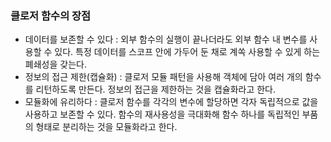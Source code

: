 ### 클로저 함수의 장점
- 데이터를 보존할 수 있다 : 외부 함수의 실행이 끝나더라도 외부 함수 내 변수를 사용할 수 있다. 특정 데이터를 스코프 안에 가두어 둔 채로 계쏙 사용할 수 있게 하는 폐쇄성을 갖는다.
- 정보의 접근 제한(캡슐화) : 클로저 모듈 패턴을 사용해 객체에 담아 여러 개의 함수를 리턴하도록 만든다. 정보의 접근을 제한하는 것을 캡슐화라고 한다.
- 모듈화에 유리하다 : 클로저 함수를 각각의 변수에 할당하면 각자 독립적으로 값을 사용하고 보존할 수 있다. 함수의 재사용성을 극대화해 함수 하나를 독립적인 부품의 형태로 분리하는 것을 모듈화라고 한다.
